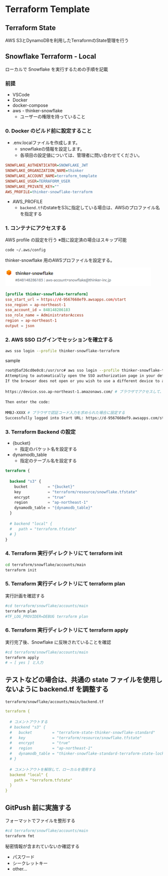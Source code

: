 # Terraform Template

## Terraform State

AWS S3とDynamoDBを利用したTerraformのState管理を行う

## Snowflake Terraform - Local

ローカルで Snowflake を実行するための手順を記載

### 前提

- VSCode
- Docker
- docker-compose
- aws - thinker-snowflake
  - ユーザーの権限を持っていること

### 0. Docker のビルド前に設定すること

- .env.localファイルを作成します。
  - snowflakeの情報を設定します。
  - 各項目の設定値については、管理者に問い合わせてください。

```ini
SNOWFLAKE_AUTHENTICATOR=SNOWFLAKE_JWT
SNOWFLAKE_ORGANIZATION_NAME=thinker
SNOWFLAKE_ACCOUNT_NAME=terraform_template
SNOWFLAKE_USER=TERRAFORM_USER
SNOWFLAKE_PRIVATE_KEY=""
AWS_PROFILE=thinker-snowflake-terraform
```

- AWS_PROFILE
  - `backend.tf`のstateをS3に指定している場合は、AWSのプロファイル名を指定する

### 1. コンテナにアクセスする

AWS profile の設定を行う
※既に設定済の場合はスキップ可能

```bash
code ~/.aws/config
```

thinker-snowflake 用のAWSプロファイルを設定する。

![Alt text](./docs/img/image.png)

```conf
[profile thinker-snowflake-terraform]
sso_start_url = https://d-9567668ef9.awsapps.com/start
sso_region = ap-northeast-1
sso_account_id = 848148286183
sso_role_name = AdministratorAccess
region = ap-northeast-1
output = json
```

### 2. AWS SSO ログインでセッションを確立する

```bash
aws sso login --profile thinker-snowflake-terraform
```

sample

```bash
root@5af26cd0e0c8:/usr/src# aws sso login --profile thinker-snowflake-terraform
Attempting to automatically open the SSO authorization page in your default browser.
If the browser does not open or you wish to use a different device to authorize this request, open the following URL:

https://device.sso.ap-northeast-1.amazonaws.com/ # ブラウザでアクセスして、ログインする

Then enter the code:

MMBJ-XXXX # ブラウザで認証コード入力を求められた場合に設定する
Successfully logged into Start URL: https://d-9567668ef9.awsapps.com/start　# ログイン成功
```

### 3. Terraform Backend の設定

- {bucket}
  - 指定のバケット名を設定する
- dynamodb_table
  - 指定のテーブル名を設定する

```terraform
terraform {

  backend "s3" {
    bucket         = "{bucket}"
    key            = "terraform/resource/snowflake.tfstate"
    encrypt        = "true"
    region         = "ap-northeast-1"
    dynamodb_table = "{dynamodb_table}"
  }

  # backend "local" {
  #   path = "terraform.tfstate"
  # }
}

```


### 4. Terraform 実行ディレクトリにて terraform init

```bash
cd terraform/snowflake/accounts/main
terraform init
```

### 5. Terraform 実行ディレクトリにて terraform plan

実行計画を確認する

```bash
#cd terraform/snowflake/accounts/main
terraform plan
#TF_LOG_PROVIDER=DEBUG terraform plan
```

### 6. Terraform 実行ディレクトリにて terraform apply

実行完了後、Snowflake に反映されていることを確認

```bash
#cd terraform/snowflake/accounts/main
terraform apply
# → [ yes ] と入力
```

## テストなどの場合は、共通の state ファイルを使用しないように backend.tf を調整する

`terraform/snowflake/accounts/main/backend.tf`

```yml
terraform {

  # コメントアウトする
  # backend "s3" {
  #   bucket         = "terraform-state-thinker-snowflake-standard"
  #   key            = "terraform/resource/snowflake.tfstate"
  #   encrypt        = "true"
  #   region         = "ap-northeast-1"
  #   dynamodb_table = "thinker-snowflake-standard-terraform-state-lock"
  # }

  # コメントアウトを解除して、ローカルを使用する
  backend "local" {
    path = "terraform.tfstate"
  }
}

```

## GitPush 前に実施する

フォーマットでファイルを整形する

```bash
#cd terraform/snowflake/accounts/main
terraform fmt
```

秘密情報が含まれていないか確認する

- パスワード
- シークレットキー
- other...
